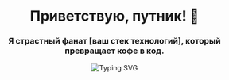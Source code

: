 <h1 align="center">Приветствую, путник! 👋</h1>
<h3 align="center">Я страстный фанат [ваш стек технологий], который превращает кофе в код.</h3>

<p align="center">
  <img src="https://readme-typing-svg.herokuapp.com?font=Fira+Code&pause=1000&color=22F76E&center=true&vCenter=true&width=435&lines=Full-Stack+Wizard;Open+Source+Enthusiast;Professional+Problem+Solver" alt="Typing SVG" />
</p>
